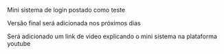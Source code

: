 Mini sistema de login postado como teste

Versão final será adicionada nos próximos dias

Será adicionado um link de video explicando o mini sistema na plataforma
youtube
